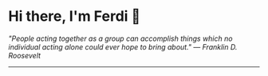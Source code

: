 <h1>Hi there, I'm Ferdi 👋</h1>

<p><em>
  "People acting together as a group can accomplish things which no individual acting alone could ever hope to bring about." — Franklin D. Roosevelt
</em></p>

---
